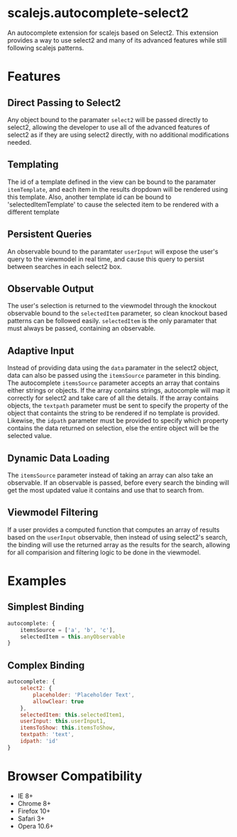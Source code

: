 scalejs.autocomplete-select2
============================

An autocomplete extension for scalejs based on Select2. This extension provides a way to use select2 and many of its advanced features while still following scalejs patterns. 

# Features

## Direct Passing to Select2

Any object bound to the paramater ```select2``` will be passed directly to select2, allowing the developer to use all of the advanced features of select2 as if they are using select2 directly, with no additional modifications needed.

## Templating

The id of a template defined in the view can be bound to the paramater ```itemTemplate```, and each item in the results dropdown will be rendered using this template. Also, another template id can be bound to 'selectedItemTemplate' to cause the selected item to be rendered with a different template

## Persistent Queries

An observable bound to the paramtater ```userInput``` will expose the user's query to the viewmodel in real time, and cause this query to persist between searches in each select2 box.

## Observable Output

The user's selection is returned to the viewmodel through the knockout observable bound to the ```selectedItem``` parameter, so clean knockout based patterns can be followed easily. ```selectedItem``` is the only paramater that must always be passed, containing an observable.

## Adaptive Input

Instead of providing data using the ```data``` paramater in the select2 object, data can also be passed using the ```itemsSource``` parameter in this binding. The autocomplete ```itemsSource``` parameter accepts an array that contains either strings or objects. If the array contains strings, autocomple will map it correctly for select2 and take care of all the details. If the array contains objects, the ```textpath``` parameter must be sent to specify the property of the object that containts the string to be rendered if no template is provided. Likewise, the ```idpath``` parameter must be provided to specify which property contains the data returned on selection, else the entire object will be the selected value.

## Dynamic Data Loading

The ```itemsSource``` parameter instead of taking an array can also take an observable. If an observable is passed, before every search the binding will get the most updated value it contains and use that to search from.

## Viewmodel Filtering

If a user provides a computed function that computes an array of results based on the ```userInput``` observable, then instead of using select2's search, the binding will use the returned array as the results for the search, allowing for all comparision and filtering logic to be done in the viewmodel.

# Examples

## Simplest Binding

```javascript
autocomplete: {
    itemsSource = ['a', 'b', 'c'],
    selectedItem = this.anyObservable
}
```

## Complex Binding

```javascript
autocomplete: {
    select2: {
        placeholder: 'Placeholder Text',
        allowClear: true
    },
    selectedItem: this.selectedItem1,
    userInput: this.userInput1,
    itemsToShow: this.itemsToShow,
    textpath: 'text',
    idpath: 'id'
}
```

# Browser Compatibility

* IE 8+
* Chrome 8+
* Firefox 10+
* Safari 3+
* Opera 10.6+
